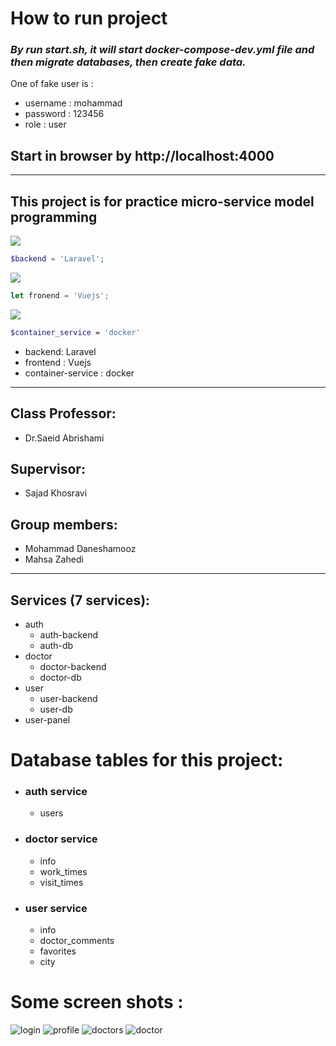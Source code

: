 # How to run project
### *By run **start.sh**, it will start docker-compose-dev.yml file and then migrate databases, then create fake data.*
One of fake user is :
* username : mohammad
* password : 123456
* role : user
## Start in browser by http://localhost:4000
---
## This project is for practice micro-service model programming
![](https://laravel.com/img/favicon/favicon-32x32.png)
```php
$backend = 'Laravel';
```
![](https://vuejs.org/images/icons/favicon-32x32.png)
```js
let fronend = 'Vuejs';
```
![](https://www.docker.com/favicon.ico)
```bash
$container_service = 'docker'
```
- <div class="text-purple"> backend: Laravel</div>
- <div class="text-green">frontend : Vuejs</div>
- <div class="text-blue">container-service : docker</div>

---
## Class Professor:
* Dr.Saeid Abrishami
## Supervisor:
* Sajad Khosravi
## Group members:
* Mohammad Daneshamooz
* Mahsa Zahedi
---
## **Services** (7 services):
* auth 
    * auth-backend 
    * auth-db
* doctor 
    * doctor-backend
    * doctor-db
* user
    * user-backend
    * user-db
* user-panel
# Database tables for this project:
* ### auth service
    * users
* ### doctor service
    * info
    * work_times
    * visit_times
* ### user service
    * info
    * doctor_comments
    * favorites
    * city

# Some screen shots :
![login](https://api.programai.ir/storage/pubmd/login.png)
![profile](https://api.programai.ir/storage/pubmd/profile.png)
![doctors](https://api.programai.ir/storage/pubmd/doctors.png)
![doctor](https://api.programai.ir/storage/pubmd/doctor.png)


